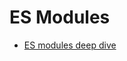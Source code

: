 # ES Modules

- [ES modules deep dive](https://hacks.mozilla.org/2018/03/es-modules-a-cartoon-deep-dive/)

